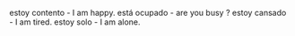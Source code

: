 

estoy contento - I am happy.
está ocupado - are you busy ?
estoy cansado - I am tired.
estoy solo - I am alone.

